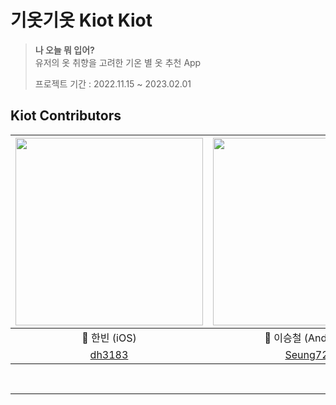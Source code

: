 # 기옷기옷 Kiot Kiot
> **나 오늘 뭐 입어?** <br>
> 유저의 옷 취향을 고려한 기온 별 옷 추천 App
>
> 프로젝트 기간 : 2022.11.15 ~ 2023.02.01

##  Kiot Contributors
|<img src="https://user-images.githubusercontent.com/83414134/200749946-60b29c4c-0a25-4b0f-9fa5-4dd1b359468a.jpeg" width="300" height="300">|<img src="https://user-images.githubusercontent.com/83414134/200756189-f14585e8-7286-4151-89ab-28c44090900a.jpeg" width="300" height="300">|<img src="https://user-images.githubusercontent.com/83414134/200755389-78002a69-c26c-4756-889f-c05193b83659.jpeg" width="300" height="300">|
:---------:|:----------:|:---------:
🐥 한빈 (iOS) | 🐳 이승철 (Android) | 🐑 최원기 (Design) |
[dh3183](https://github.com/dh3183) | [Seung72](https://github.com/Seung72) | [pory42](https://github.com/pory42)

<br>

---
